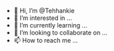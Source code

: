 - 👋 Hi, I’m @Tehhankie
- 👀 I’m interested in ...
- 🌱 I’m currently learning ...
- 💞️ I’m looking to collaborate on ...
- 📫 How to reach me ...

<!---
Tehhankie/Tehhankie is a ✨ special ✨ repository because its `README.md` (this file) appears on your GitHub profile.
You can click the Preview link to take a look at your changes.
--->
